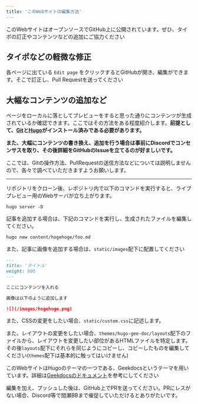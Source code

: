 ```yaml
---
title: 'このWebサイトの編集方法'
---
```


このWebサイトはオープンソースでGitHub上に公開されています。ぜひ、タイポの訂正やコンテンツなどの追加にご協力ください

## タイポなどの軽微な修正
各ページに出ている `Edit page` をクリックするとGitHubが開き、編集ができます。そこで訂正し、Pull Requestを送ってください

## 大幅なコンテンツの追加など
ページをローカルに落としてプレビューをすると思った通りにコンテンツが生成されているか確認できます。ここではその方法をある程度紹介します。**前提として、[Git](https://git-scm.com/)と[Hugo](https://gohugo.io/)がインストール済みである必要があります。**

**また、大幅にコンテンツの書き換え、追加を行う場合は事前にDiscordでコンセンサスを取り、その後詳細をGitHubのIssueを立てるのが好ましいです。**

ここでは、Gitの操作方法、PullRequestの送信方法などについては説明しませんので、各々で調べていただきますようお願いします。

---

リポジトリをクローン後、レポジトリ内で以下のコマンドを実行すると、ライブプレビュー用のWebサーバが立ち上がります。

```
hugo server -D
```

記事を追加する場合は、下記のコマンドを実行し、生成されたファイルを編集してください。


```
hugo new content/hogehoge/foo.md
```

また、記事に画像を追加する場合は、`static/images`配下に配置してください

```md
---
title: 'タイトル'
weight: 900
---

ここにコンテンツを入れる

画像は以下のように追加します

![](/images/hogehoge.png)

```

また、CSSの変更をしたい場合、`static/custom.css`に記述します。

また、レイアウトの変更をしたい場合、`themes/hugo-gee-doc/layouts`配下のファイルから、レイアウトを変更したい部位があるHTMLファイルを特定します。その後`layouts`配下にそれらを同じようにコピーし、コピーしたものを編集してください(`themes`配下は基本的に触ってはいけません)

このWebサイトはHugoのテーマの一つである、Geekdocsというテーマを用いています。詳細は[Geekdocsのドキュメント](https://geekdocs.de/usage/getting-started/)を参考にしてください


編集を加え、プッシュした後は、GitHub上でPRを送ってください。PRにレスがない場合、Discord等で間瀬BBまで催促していただけるとありがたいです。
